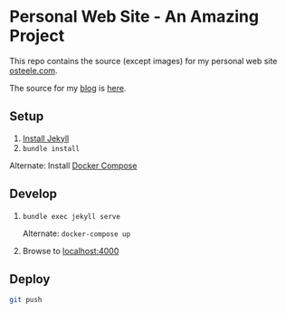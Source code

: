 # Personal Web Site - An Amazing Project

This repo contains the source (except images) for my personal web site [osteele.com](http://osteele.com).

The source for my [blog](blog.osteele.com) is [here](https://github.com/osteele/blog.osteele.com).

## Setup

1. [Install Jekyll](https://jekyllrb.com/docs/installation/)
2. `bundle install`

Alternate: Install [Docker Compose](https://docs.docker.com/compose/install/)

## Develop

1. `bundle exec jekyll serve`

    Alternate: `docker-compose up`
2. Browse to [localhost:4000](http://localhost:4000)

## Deploy

```bash
git push
```

